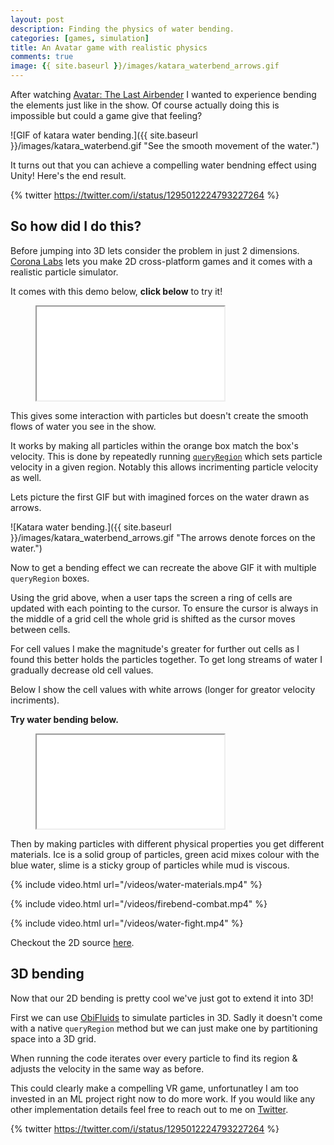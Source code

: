 ```yaml
---
layout: post
description: Finding the physics of water bending.
categories: [games, simulation]
title: An Avatar game with realistic physics
comments: true
image: {{ site.baseurl }}/images/katara_waterbend_arrows.gif
---
```


After watching [Avatar: The Last Airbender](https://www.imdb.com/title/tt0417299/) I wanted to experience bending the elements just like in the show.
Of course actually doing this is impossible but could a game give that feeling?

![GIF of katara water bending.]({{ site.baseurl }}/images/katara_waterbend.gif "See the smooth movement of the water.")

It turns out that you can achieve a compelling water bendning effect using Unity!
Here's the end result.

{% twitter https://twitter.com/i/status/1295012224793227264 %}

## So how did I do this?

Before jumping into 3D lets consider the problem in just 2 dimensions.
[Corona Labs](https://coronalabs.com) lets you make 2D cross-platform games and it comes with a realistic particle simulator.

It comes with this demo below, **click below** to try it!

<!-- {% raw %} -->
<figure class="iframe">
    <iframe src="/games/LiquidFun-ColorFaucet"></iframe>
</figure>
<!-- {% endraw %} -->

This gives some interaction with particles but doesn't create the smooth flows of water you see in the show.

It works by making all particles within the orange box match the box's velocity.
This is done by repeatedly running [`queryRegion`](https://docs.coronalabs.com/api/type/ParticleSystem/queryRegion.html) which sets particle velocity in a given region.
Notably this allows incrimenting particle velocity as well.

Lets picture the first GIF but with imagined forces on the water drawn as arrows.

![Katara water bending.]({{ site.baseurl }}/images/katara_waterbend_arrows.gif "The arrows denote forces on the water.")

Now to get a bending effect we can recreate the above GIF it with multiple `queryRegion` boxes.

Using the grid above, when a user taps the screen a ring of cells are updated with each pointing to the cursor.
To ensure the cursor is always in the middle of a grid cell the whole grid is shifted as the cursor moves between cells.

For cell values I make the magnitude's greater for further out cells as I found this better holds the particles together.
To get long streams of water I gradually decrease old cell values.

Below I show the cell values with white arrows (longer for greator velocity incriments).

**Try water bending below.**

<!-- {% raw %} -->
<figure class="iframe">
    <iframe src="/games/LiquidFun-ColorFaucet-Bending"></iframe>
</figure>
<!-- {% endraw %} -->

Then by making particles with different physical properties you get different materials.
Ice is a solid group of particles, green acid mixes colour with the blue water, slime is a sticky group of particles while mud is viscous.

{% include video.html url="/videos/water-materials.mp4" %}

{% include video.html url="/videos/firebend-combat.mp4" %}

{% include video.html url="/videos/water-fight.mp4" %}

Checkout the 2D source [here](https://github.com/Fraser-Greenlee/benders).

## 3D bending

Now that our 2D bending is pretty cool we've just got to extend it into 3D!

First we can use [ObiFluids](http://obi.virtualmethodstudio.com) to simulate particles in 3D.
Sadly it doesn't come with a native `queryRegion` method but we can just make one by partitioning space into a 3D grid.

When running the code iterates over every particle to find its region & adjusts the velocity in the same way as before.

This could clearly make a compelling VR game, unfortunatley I am too invested in an ML project right now to do more work.
If you would like any other implementation details feel free to reach out to me on [Twitter](http://twitter.com/FraserGreenlee).

{% twitter https://twitter.com/i/status/1295012224793227264 %}
